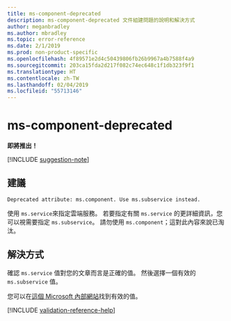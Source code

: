 ```yaml
---
title: ms-component-deprecated
description: ms-component-deprecated 文件組建問題的說明和解決方式
author: meganbradley
ms.author: mbradley
ms.topic: error-reference
ms.date: 2/1/2019
ms.prod: non-product-specific
ms.openlocfilehash: 4f89571e2d4c50439806fb26b9967a4b7588f4a9
ms.sourcegitcommit: 203ca15fda2d217f082c74ec648c1f1db323f9f1
ms.translationtype: HT
ms.contentlocale: zh-TW
ms.lasthandoff: 02/04/2019
ms.locfileid: "55713146"
---
```

# <a name="ms-component-deprecated"></a>ms-component-deprecated

**即將推出！**

[!INCLUDE [suggestion-note](includes/suggestion-note.md)]

## <a name="suggestion"></a>建議

`Deprecated attribute: ms.component. Use ms.subservice instead.`

使用 `ms.service`來指定雲端服務。 若要指定有關 `ms.service` 的更詳細資訊，您可以視需要指定 `ms.subservice`。 請勿使用 `ms.component`；這對此內容來說已淘汰。

## <a name="resolution"></a>解決方式

確認 `ms.service` 值對您的文章而言是正確的值。 然後選擇一個有效的 `ms.subservice` 值。

您可以在[這個 Microsoft 內部網站](https://docsmetadatatool.azurewebsites.net/whitelists)找到有效的值。

<!--make sure to add this file to your includes folder and verify the path-->
[!INCLUDE [validation-reference-help](includes/validation-reference-help.md)]
